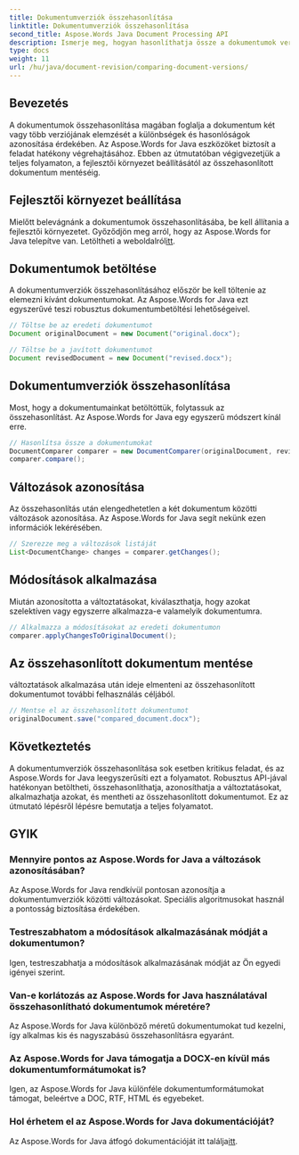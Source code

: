 ```yaml
---
title: Dokumentumverziók összehasonlítása
linktitle: Dokumentumverziók összehasonlítása
second_title: Aspose.Words Java Document Processing API
description: Ismerje meg, hogyan hasonlíthatja össze a dokumentumok verzióit az Aspose.Words for Java használatával. Lépésről lépésre útmutató a hatékony verziókezeléshez.
type: docs
weight: 11
url: /hu/java/document-revision/comparing-document-versions/
---
```


## Bevezetés

A dokumentumok összehasonlítása magában foglalja a dokumentum két vagy több verziójának elemzését a különbségek és hasonlóságok azonosítása érdekében. Az Aspose.Words for Java eszközöket biztosít a feladat hatékony végrehajtásához. Ebben az útmutatóban végigvezetjük a teljes folyamaton, a fejlesztői környezet beállításától az összehasonlított dokumentum mentéséig.

## Fejlesztői környezet beállítása

Mielőtt belevágnánk a dokumentumok összehasonlításába, be kell állítania a fejlesztői környezetet. Győződjön meg arról, hogy az Aspose.Words for Java telepítve van. Letöltheti a weboldalról[itt](https://releases.aspose.com/words/java/).

## Dokumentumok betöltése

A dokumentumverziók összehasonlításához először be kell töltenie az elemezni kívánt dokumentumokat. Az Aspose.Words for Java ezt egyszerűvé teszi robusztus dokumentumbetöltési lehetőségeivel.

```java
// Töltse be az eredeti dokumentumot
Document originalDocument = new Document("original.docx");

// Töltse be a javított dokumentumot
Document revisedDocument = new Document("revised.docx");
```

## Dokumentumverziók összehasonlítása

Most, hogy a dokumentumainkat betöltöttük, folytassuk az összehasonlítást. Az Aspose.Words for Java egy egyszerű módszert kínál erre.

```java
// Hasonlítsa össze a dokumentumokat
DocumentComparer comparer = new DocumentComparer(originalDocument, revisedDocument);
comparer.compare();
```

## Változások azonosítása

Az összehasonlítás után elengedhetetlen a két dokumentum közötti változások azonosítása. Az Aspose.Words for Java segít nekünk ezen információk lekérésében.

```java
// Szerezze meg a változások listáját
List<DocumentChange> changes = comparer.getChanges();
```

## Módosítások alkalmazása

Miután azonosította a változtatásokat, kiválaszthatja, hogy azokat szelektíven vagy egyszerre alkalmazza-e valamelyik dokumentumra.

```java
// Alkalmazza a módosításokat az eredeti dokumentumon
comparer.applyChangesToOriginalDocument();
```

## Az összehasonlított dokumentum mentése

változtatások alkalmazása után ideje elmenteni az összehasonlított dokumentumot további felhasználás céljából.

```java
// Mentse el az összehasonlított dokumentumot
originalDocument.save("compared_document.docx");
```

## Következtetés

A dokumentumverziók összehasonlítása sok esetben kritikus feladat, és az Aspose.Words for Java leegyszerűsíti ezt a folyamatot. Robusztus API-jával hatékonyan betöltheti, összehasonlíthatja, azonosíthatja a változtatásokat, alkalmazhatja azokat, és mentheti az összehasonlított dokumentumot. Ez az útmutató lépésről lépésre bemutatja a teljes folyamatot.

## GYIK

### Mennyire pontos az Aspose.Words for Java a változások azonosításában?

Az Aspose.Words for Java rendkívül pontosan azonosítja a dokumentumverziók közötti változásokat. Speciális algoritmusokat használ a pontosság biztosítása érdekében.

### Testreszabhatom a módosítások alkalmazásának módját a dokumentumon?

Igen, testreszabhatja a módosítások alkalmazásának módját az Ön egyedi igényei szerint.

### Van-e korlátozás az Aspose.Words for Java használatával összehasonlítható dokumentumok méretére?

Az Aspose.Words for Java különböző méretű dokumentumokat tud kezelni, így alkalmas kis és nagyszabású összehasonlításra egyaránt.

### Az Aspose.Words for Java támogatja a DOCX-en kívül más dokumentumformátumokat is?

Igen, az Aspose.Words for Java különféle dokumentumformátumokat támogat, beleértve a DOC, RTF, HTML és egyebeket.

### Hol érhetem el az Aspose.Words for Java dokumentációját?

Az Aspose.Words for Java átfogó dokumentációját itt találja[itt](https://reference.aspose.com/words/java/).